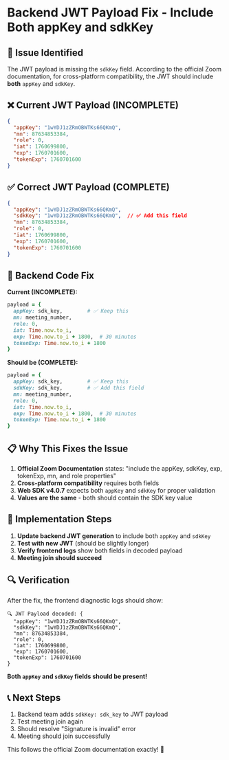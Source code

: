 # Backend JWT Payload Fix - Include Both appKey and sdkKey

## 🚨 **Issue Identified**

The JWT payload is missing the `sdkKey` field. According to the official Zoom documentation, for cross-platform compatibility, the JWT should include **both** `appKey` and `sdkKey`.

## ❌ **Current JWT Payload (INCOMPLETE)**
```json
{
  "appKey": "1wYDJ1zZRmOBWTKs66QKmQ",
  "mn": 87634853384,
  "role": 0,
  "iat": 1760699800,
  "exp": 1760701600,
  "tokenExp": 1760701600
}
```

## ✅ **Correct JWT Payload (COMPLETE)**
```json
{
  "appKey": "1wYDJ1zZRmOBWTKs66QKmQ",
  "sdkKey": "1wYDJ1zZRmOBWTKs66QKmQ",  // ✅ Add this field
  "mn": 87634853384,
  "role": 0,
  "iat": 1760699800,
  "exp": 1760701600,
  "tokenExp": 1760701600
}
```

## 🔧 **Backend Code Fix**

**Current (INCOMPLETE):**
```ruby
payload = {
  appKey: sdk_key,        # ✅ Keep this
  mn: meeting_number,
  role: 0,
  iat: Time.now.to_i,
  exp: Time.now.to_i + 1800,  # 30 minutes
  tokenExp: Time.now.to_i + 1800
}
```

**Should be (COMPLETE):**
```ruby
payload = {
  appKey: sdk_key,        # ✅ Keep this
  sdkKey: sdk_key,        # ✅ Add this field
  mn: meeting_number,
  role: 0,
  iat: Time.now.to_i,
  exp: Time.now.to_i + 1800,  # 30 minutes
  tokenExp: Time.now.to_i + 1800
}
```

## 📋 **Why This Fixes the Issue**

1. **Official Zoom Documentation** states: "include the appKey, sdkKey, exp, tokenExp, mn, and role properties"
2. **Cross-platform compatibility** requires both fields
3. **Web SDK v4.0.7** expects both `appKey` and `sdkKey` for proper validation
4. **Values are the same** - both should contain the SDK key value

## 🚀 **Implementation Steps**

1. **Update backend JWT generation** to include both `appKey` and `sdkKey`
2. **Test with new JWT** (should be slightly longer)
3. **Verify frontend logs** show both fields in decoded payload
4. **Meeting join should succeed**

## 🔍 **Verification**

After the fix, the frontend diagnostic logs should show:
```
🔍 JWT Payload decoded: {
  "appKey": "1wYDJ1zZRmOBWTKs66QKmQ",
  "sdkKey": "1wYDJ1zZRmOBWTKs66QKmQ",
  "mn": 87634853384,
  "role": 0,
  "iat": 1760699800,
  "exp": 1760701600,
  "tokenExp": 1760701600
}
```

**Both `appKey` and `sdkKey` fields should be present!**

## 📞 **Next Steps**

1. Backend team adds `sdkKey: sdk_key` to JWT payload
2. Test meeting join again
3. Should resolve "Signature is invalid" error
4. Meeting should join successfully

This follows the official Zoom documentation exactly! 🎉
